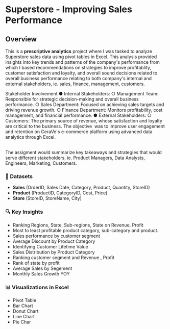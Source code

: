 # Superstore - Improving Sales Performance  

## Overview  
This is a **prescriptive analytics** project where I was tasked to analyze Superstore sales data using pivot tables in Excel. This analysis provided insights into key trends and patterns of the company's performance from which I based recommendations on strategies to improve profitablity, customer satisfaction and loyalty, and overall sound decisions related to overall business performance relating to both company's internal and external stakeholders, ie. sales, finance, management, customers.

Stakeholder Involvement
● Internal Stakeholders:
○ Management Team: Responsible for strategic decision-making and overall
business performance.
○ Sales Department: Focused on achieving sales targets and driving revenue
growth.
○ Finance Department: Monitors profitability, cost management, and financial
performance.
● External Stakeholders:
○ Customers: The primary source of revenue, whose satisfaction and loyalty are
critical to the business.
 The objective ‬ 
‭was to improve user engagement and retention on CeraVe's e-commerce platform using advanced‬
data analytics through Excel.  
‭

‬‭The assigment would summarize key takeaways and strategies that would serve different stakeholders, ie.  Product Managers, Data Analysts, Engineers, Marketing, Customers.
‭  
### 🔢 Datasets
- **Sales** (OrderID, Sales Date, Category, Product, Quantity, StoreID)
- **Product** (ProductID, CategoryID, Cost, Price)
- **Store** (StoreID, StoreName, City)


### 🔍 Key Insights  
- Ranking Regions, State, Sub-regions, State on Revenue, Profit
- Most to least profitable product category, sub-category and product.
- Sales performance by customer segment
- Average Discount by Product Category
- Identifying Customer Lifetime Value
- Sales Distribution by Product Category
- Ranking customer segment and Revenue , Profit
- Rank of state by profit
- Average Sales by Segement
- Monthly Sales Growth YOY

### 📊 Visualizations in Excel
- Pivot Table
- Bar Chart
- Donut Chart
- Line Chart
- Pie Char
